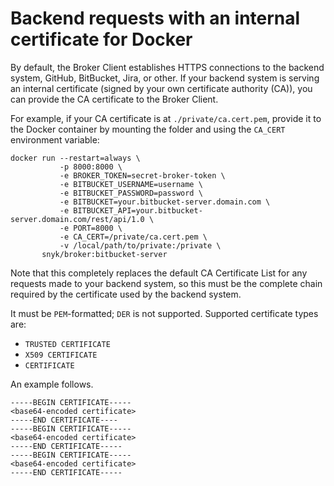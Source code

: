 # Backend requests with an internal certificate for Docker

By default, the Broker Client establishes HTTPS connections to the backend system, GitHub, BitBucket, Jira, or other. If your backend system is serving an internal certificate (signed by your own certificate authority (CA)), you can provide the CA certificate to the Broker Client.

For example, if your CA certificate is at `./private/ca.cert.pem`, provide it to the Docker container by mounting the folder and using the `CA_CERT` environment variable:

```
docker run --restart=always \
           -p 8000:8000 \
           -e BROKER_TOKEN=secret-broker-token \
           -e BITBUCKET_USERNAME=username \
           -e BITBUCKET_PASSWORD=password \
           -e BITBUCKET=your.bitbucket-server.domain.com \
           -e BITBUCKET_API=your.bitbucket-server.domain.com/rest/api/1.0 \
           -e PORT=8000 \
           -e CA_CERT=/private/ca.cert.pem \
           -v /local/path/to/private:/private \
       snyk/broker:bitbucket-server
```

Note that this completely replaces the default CA Certificate List for any requests made to your backend system, so this must be the complete chain required by the certificate used by the backend system.

It must be `PEM`-formatted; `DER` is not supported. Supported certificate types are:

* `TRUSTED CERTIFICATE`
* `X509 CERTIFICATE`
* `CERTIFICATE`

An example follows.

```
-----BEGIN CERTIFICATE-----
<base64-encoded certificate>
-----END CERTIFICATE----
-----BEGIN CERTIFICATE-----
<base64-encoded certificate>
-----END CERTIFICATE-----
-----BEGIN CERTIFICATE-----
<base64-encoded certificate>
-----END CERTIFICATE-----
```
